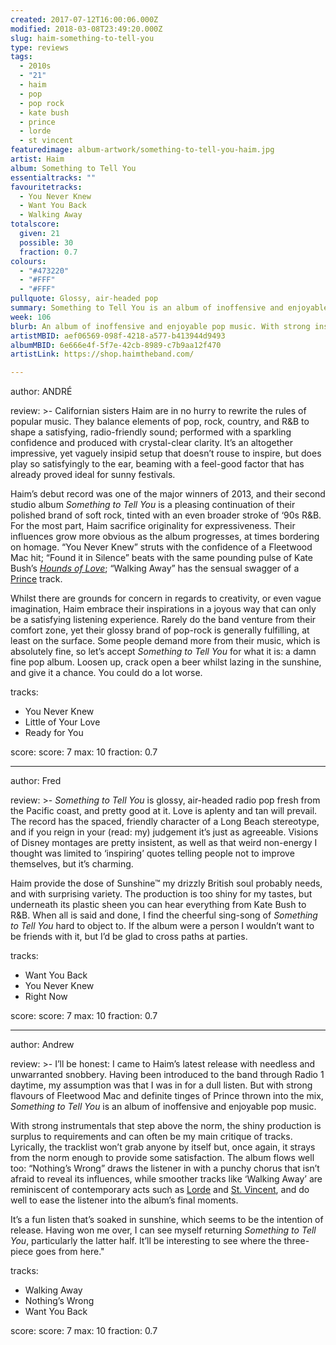 ```yaml
---
created: 2017-07-12T16:00:06.000Z
modified: 2018-03-08T23:49:20.000Z
slug: haim-something-to-tell-you
type: reviews
tags:
  - 2010s
  - "21"
  - haim
  - pop
  - pop rock
  - kate bush
  - prince
  - lorde
  - st vincent
featuredimage: album-artwork/something-to-tell-you-haim.jpg
artist: Haim
album: Something to Tell You
essentialtracks: ""
favouritetracks:
  - You Never Knew
  - Want You Back
  - Walking Away
totalscore:
  given: 21
  possible: 30
  fraction: 0.7
colours:
  - "#473220"
  - "#FFF"
  - "#FFF"
pullquote: Glossy, air-headed pop
summary: Something to Tell You is an album of inoffensive and enjoyable pop music. With strong instrumentals that step above the norm, the shiny production is surplus to requirements and can often be my main critique of tracks.
week: 106
blurb: An album of inoffensive and enjoyable pop music. With strong instrumentals that step above the norm, the shiny production is actually surplus to requirements.
artistMBID: aef06569-098f-4218-a577-b413944d9493
albumMBID: 6e666e4f-5f7e-42cb-8989-c7b9aa12f470
artistLink: https://shop.haimtheband.com/

---
```


author: ANDRÉ

review: >-
  Californian sisters Haim are in no hurry to rewrite the rules of popular music. They balance elements of pop, rock, country, and R&B to shape a satisfying, radio-friendly sound; performed with a sparkling confidence and produced with crystal-clear clarity. It’s an altogether impressive, yet vaguely insipid setup that doesn’t rouse to inspire, but does play so satisfyingly to the ear, beaming with a feel-good factor that has already proved ideal for sunny festivals.

  Haim’s debut record was one of the major winners of 2013, and their second studio album *Something to Tell You* is a pleasing continuation of their polished brand of soft rock, tinted with an even broader stroke of ‘90s R&B. For the most part, Haim sacrifice originality for expressiveness. Their influences grow more obvious as the album progresses, at times bordering on homage. “You Never Knew” struts with the confidence of a Fleetwood Mac hit; “Found it in Silence” beats with the same pounding pulse of Kate Bush’s [*Hounds of Love*](/reviews/kate-bush-hounds-of-love/); “Walking Away” has the sensual swagger of a [Prince](/reviews/prince-purple-rain/) track.

  Whilst there are grounds for concern in regards to creativity, or even vague imagination, Haim embrace their inspirations in a joyous way that can only be a satisfying listening experience. Rarely do the band venture from their comfort zone, yet their glossy brand of pop-rock is generally fulfilling, at least on the surface. Some people demand more from their music, which is absolutely fine, so let’s accept *Something to Tell You* for what it is: a damn fine pop album. Loosen up, crack open a beer whilst lazing in the sunshine, and give it a chance. You could do a lot worse.

tracks:
  - You Never Knew
  - ­Little of Your Love
  - ­Ready for You

score:
  score: 7
  max: 10
  fraction: 0.7

---
author: Fred

review: >-
  *Something to Tell You* is glossy, air-headed radio pop fresh from the Pacific coast, and pretty good at it. Love is aplenty and tan will prevail. The record has the spaced, friendly character of a Long Beach stereotype, and if you reign in your (read: my) judgement it’s just as agreeable. Visions of Disney montages are pretty insistent, as well as that weird non-energy I thought was limited to ‘inspiring’ quotes telling people not to improve themselves, but it’s charming.

  Haim provide the dose of Sunshine™ my drizzly British soul probably needs, and with surprising variety. The production is too shiny for my tastes, but underneath its plastic sheen you can hear everything from Kate Bush to R&B. When all is said and done, I find the cheerful sing-song of *Something to Tell You* hard to object to. If the album were a person I wouldn’t want to be friends with it, but I’d be glad to cross paths at parties.

tracks:
  - Want You Back
  - ­You Never Knew
  - ­Right Now

score:
  score: 7
  max: 10
  fraction: 0.7

---
author: Andrew

review: >-
  I’ll be honest: I came to Haim’s latest release with needless and unwarranted snobbery. Having been introduced to the band through Radio 1 daytime, my assumption was that I was in for a dull listen. But with strong flavours of Fleetwood Mac and definite tinges of Prince thrown into the mix, *Something to Tell You* is an album of inoffensive and enjoyable pop music.

  With strong instrumentals that step above the norm, the shiny production is surplus to requirements and can often be my main critique of tracks. Lyrically, the tracklist won’t grab anyone by itself but, once again, it strays from the norm enough to provide some satisfaction. The album flows well too: “Nothing’s Wrong” draws the listener in with a punchy chorus that isn’t afraid to reveal its influences, while smoother tracks like ‘Walking Away’ are reminiscent of contemporary acts such as [Lorde](/listening-parties/lorde-melodrama/) and [St. Vincent](/reviews/st-vincent-st-vincent/), and do well to ease the listener into the album’s final moments.

  It’s a fun listen that’s soaked in sunshine, which seems to be the intention of release. Having won me over, I can see myself returning *Something to Tell You*, particularly the latter half. It’ll be interesting to see where the three-piece goes from here."

tracks:
  - Walking Away
  - ­Nothing’s Wrong
  - ­Want You Back

score:
  score: 7
  max: 10
  fraction: 0.7
